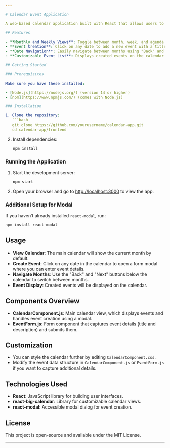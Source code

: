 ```yaml
---

# Calendar Event Application

A web-based calendar application built with React that allows users to view events, navigate between months, and create events by selecting dates on the calendar. This project uses `react-big-calendar` and `react-modal` for the calendar view and pop-up modal forms.

## Features

- **Monthly and Weekly Views**: Toggle between month, week, and agenda views for events.
- **Event Creation**: Click on any date to add a new event with a title and description.
- **Date Navigation**: Easily navigate between months using "Back" and "Next" buttons.
- **Customizable Event List**: Displays created events on the calendar.

## Getting Started

### Prerequisites

Make sure you have these installed:

- [Node.js](https://nodejs.org/) (version 14 or higher)
- [npm](https://www.npmjs.com/) (comes with Node.js)

### Installation

1. Clone the repository:
   ```bash
   git clone https://github.com/yourusername/calendar-app.git
   cd calendar-app/frontend
   ```

2. Install dependencies:
   ```bash
   npm install
   ```

### Running the Application

1. Start the development server:
   ```bash
   npm start
   ```

2. Open your browser and go to [http://localhost:3000](http://localhost:3000) to view the app.

### Additional Setup for Modal

If you haven’t already installed `react-modal`, run:

```bash
npm install react-modal
```

## Usage

- **View Calendar**: The main calendar will show the current month by default.
- **Create Event**: Click on any date in the calendar to open a form modal where you can enter event details.
- **Navigate Months**: Use the "Back" and "Next" buttons below the calendar to switch between months.
- **Event Display**: Created events will be displayed on the calendar.

## Components Overview

- **CalendarComponent.js**: Main calendar view, which displays events and handles event creation using a modal.
- **EventForm.js**: Form component that captures event details (title and description) and submits them.

## Customization

- You can style the calendar further by editing `CalendarComponent.css`.
- Modify the event data structure in `CalendarComponent.js` or `EventForm.js` if you want to capture additional details.

## Technologies Used

- **React**: JavaScript library for building user interfaces.
- **react-big-calendar**: Library for customizable calendar views.
- **react-modal**: Accessible modal dialog for event creation.

## License

This project is open-source and available under the MIT License.

--- 
```


